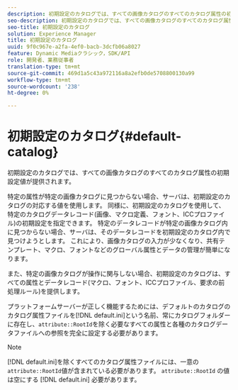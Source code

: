 ```yaml
---
description: 初期設定のカタログでは、すべての画像カタログのすべてのカタログ属性の初期設定値が提供されます。
seo-description: 初期設定のカタログでは、すべての画像カタログのすべてのカタログ属性の初期設定値が提供されます。
seo-title: 初期設定のカタログ
solution: Experience Manager
title: 初期設定のカタログ
uuid: 9f0c967e-a2fa-4ef0-bacb-3dcfb06a8027
feature: Dynamic Mediaクラシック，SDK/API
role: 開発者、業務従事者
translation-type: tm+mt
source-git-commit: 469d1a5c43a972116a8a2efb0de5708800130a99
workflow-type: tm+mt
source-wordcount: '238'
ht-degree: 0%

---
```



# 初期設定のカタログ{#default-catalog}

初期設定のカタログでは、すべての画像カタログのすべてのカタログ属性の初期設定値が提供されます。

特定の属性が特定の画像カタログに見つからない場合、サーバは、初期設定のカタログの対応する値を使用します。 同様に、初期設定のカタログを使用して、特定のカタログデータレコード(画像、マクロ定義、フォント、ICCプロファイル)の初期設定を指定できます。 特定のデータレコードが特定の画像カタログ内に見つからない場合、サーバは、そのデータレコードを初期設定のカタログ内で見つけようとします。 これにより、画像カタログの入力が少なくなり、共有テンプレート、マクロ、フォントなどのグローバル属性とデータの管理が簡単になります。

また、特定の画像カタログが操作に関与しない場合、初期設定のカタログは、すべての属性とデータレコード(マクロ、フォント、ICCプロファイル、要求の前処理ルール)を提供します。

プラットフォームサーバーが正しく機能するためには、デフォルトのカタログのカタログ属性ファイルを[!DNL default.ini]という名前、常にカタログフォルダーに存在し、`attribute::RootId`を除く必要なすべての属性と各種のカタログデータファイルへの参照を完全に設定する必要があります。

>[!NOTE]
>
>[!DNL default.ini]を除くすべてのカタログ属性ファイルには、一意の`attribute::RootId`値が含まれている必要があります。 `attribute::RootId` の値は空にする [!DNL default.ini] 必要があります。

